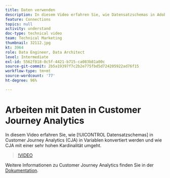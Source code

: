 ```yaml
---
title: Daten verwenden
description: In diesem Video erfahren Sie, wie Datensatzschemas in Adobe Customer Journey Analytics in Variablen konvertiert werden und wie CJA mit einer sehr hohen Kardinalität umgeht.
feature: Connections
topics: null
activity: understand
doc-type: technical video
team: Technical Marketing
thumbnail: 32112.jpg
kt: 3964
role: Data Engineer, Data Architect
level: Intermediate
exl-id: 5562f818-0c5f-4421-b715-ca083b81a00c
source-git-commit: 2b5a19397f7c2b2e775fbd5d724205922ad76f15
workflow-type: tm+mt
source-wordcount: '77'
ht-degree: 96%

---
```


# Arbeiten mit Daten in Customer Journey Analytics

In diesem Video erfahren Sie, wie [!UICONTROL Datensatzschemas] in Customer Journey Analytics (CJA) in Variablen konvertiert werden und wie CJA mit einer sehr hohen Kardinalität umgeht.

>[!VIDEO](https://video.tv.adobe.com/v/32112/?quality=12)

Weitere Informationen zu Customer Journey Analytics finden Sie in der [Dokumentation](https://docs.adobe.com/content/help/de-DE/analytics-platform/using/cja-landing.html).
